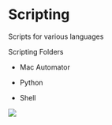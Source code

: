 Scripting
=====
Scripts for various languages

Scripting Folders

- Mac Automator

- Python

- Shell

<img src="https://cdn2.iconfinder.com/data/icons/business-20/512/screen_computer_development_display_web-512.png">
